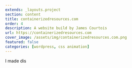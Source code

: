 ```yaml
---
extends: _layouts.project
section: content
title: containerizedresources.com
order: 4
description: A website build by James Courtois
url: https://containerizedresources.com
cover_image: /assets/img/containerizedresources.com.png
featured: false
categories: [wordpress, css animation]
---
```


I made dis


